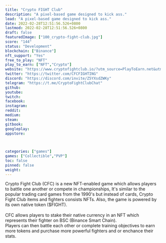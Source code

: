 ```yaml
---
title: "Crypto FIGHT Club"
description: "A pixel-based game designed to kick ass."
lead: "A pixel-based game designed to kick ass."
date: 2022-02-28T12:51:56.526+0800
lastmod: 2022-02-28T12:51:56.526+0800
draft: false
featuredImage: ["100_crypto-fight-club.jpg"]
score: "144"
status: "Development"
blockchain: ["Binance"]
nft_support: "Yes"
free_to_play: "NFT"
play_to_earn: ["NFT","Crypto"]
website: "https://www.cryptofightclub.io/?utm_source=PlayToEarn.net&utm_medium=organic&utm_campaign=gamepage"
twitter: "https://twitter.com/CFCFIGHTING"
discord: "https://discord.com/invite/Z5YXsdZWKy"
telegram: "https://t.me/CryptoFightClubChat"
github: 
youtube: 
twitch: 
facebook: 
instagram: 
reddit: 
medium: 
steam: 
gitbook: 
googleplay: 
appstore: 

  
    
categories: ["games"]
games: ["Collectible","PVP"]
toc: false
pinned: false
weight: 
---
```

Crypto Fight Club (CFC) is a new NFT-enabled game which allows players to battle one another or compete in championships, It's similar to the popular trading card games from the 1990's but instead of cards, Crypto Fight Club items and fighters consists NFTs. Also, the game is powered by its own native token ($FIGHT).<br> <br> CFC allows players to stake their native currency in an NFT which represents their fighter on BSC (Binance Smart Chain).<br> Players can then battle each other or complete training objectives to earn more tokens and purchase more powerful fighters and or enchance their stats.